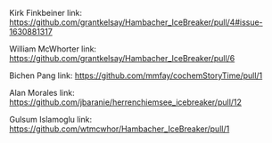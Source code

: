 Kirk Finkbeiner link: https://github.com/grantkelsay/Hambacher_IceBreaker/pull/4#issue-1630881317

William McWhorter link: https://github.com/grantkelsay/Hambacher_IceBreaker/pull/6

Bichen Pang link: https://github.com/mmfay/cochemStoryTime/pull/1

Alan Morales link: https://github.com/jbaranie/herrenchiemsee_icebreaker/pull/12

Gulsum Islamoglu link: https://github.com/wtmcwhor/Hambacher_IceBreaker/pull/1
